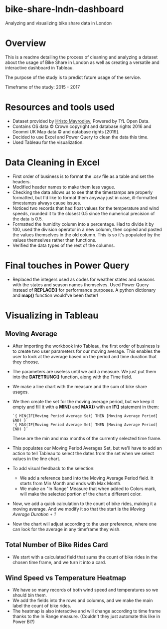 # bike-share-lndn-dashboard
 Analyzing and visualizing bike share data in London

# Overview
This is a readme detailing the process of cleaning and analyzing a dataset about the usage of Bike Share in London as well as creating a versatile and interactive dashboard in Tableau.

The purpose of the study is to predict future usage of the service.

Timeframe of the study: 2015 - 2017
# Resources and tools used
- Dataset provided by [Hristo Mavrodiev](https://www.kaggle.com/hmavrodiev), Powered by TfL Open Data.
- Contains OS data © Crown copyright and database rights 2016 and Geomni UK Map data © and database rights [2019].
- Decided to use Excel and Power Query to clean the data this time.
- Used Tableau for the visualization.

# Data Cleaning in Excel
- First order of business is to format the .csv file as a table and set the headers.
- Modified header names to make them less vague.
- Checking the data allows us to see that the timestamps are properly formatted, but I'd like to format them anyway just in case, ill-formatted timestamps always cause issues.
- Noticed two records that had float values for the temperature and wind speeds, rounded it to the closest 0.5 since the numerical precision of the data is 0.5.
- Formatted the humidity column into a percentage. Had to divide it by 100, used the division operator in a new column, then copied and pasted the values themselves in the old column. This is so it's populated by the values themselves rather than functions.
- Verified the data types of the rest of the columns.

# Final touches in Power Query
- Replaced the integers used as codes for weather states and seasons with the states and season names themselves. Used Power Query instead of **REPLACE()** for performance purposes. A python dictionary and **map()** function would've been faster!

# Visualizing in Tableau
## Moving Average
- After importing the workbook into Tableau, the first order of business is to create two user parameters for our moving average. This enables the user to look at the average based on the period and time duration that they choose. 

- The parameters are useless until we add a measure. We just put them into the **DATETRUNC()** function, along with the Time field.

- We make a line chart with the measure and the sum of bike share usages.

- We then create the set for the moving average period, but we keep it empty and fill it with a **MIN()** and **MAX()** with an **IF()** statement in them:
        
      `{ MIN(IF[Moving Period Average Set] THEN [Moving Average Period] END) }`
      `{ MAX(IF[Moving Period Average Set] THEN [Moving Average Period] END) }`
    These are the min and max months of the currently selected time frame.
- This populates our Moving Period Averages Set, but we'll have to add an action to tell Tableau to select the dates from the set when we select values in the line chart.

- To add visual feedback to the selection:
  - We add a reference band into the Moving Average Period field. It starts from Min Month and ends with Max Month.
  - We make an "In Range" Measure that when added to Colors mark, will make the selected portion of the chart a different color.
- Now, we add a quick calculation to the count of bike rides, making it a moving average. And we modify it so that the start is the *Moving Average Duration + 1*
- Now the chart will adjust according to the user preference, where one can look for the average in any timeframe they wish.

## Total Number of Bike Rides Card
- We start with a calculated field that sums the count of bike rides in the chosen time frame, and we turn it into a card.

## Wind Speed vs Temperature Heatmap
- We have so many records of both wind speed and temperatures so we should bin them.
- We add the fields into the rows and columns, and we make the main label the count of bike rides.
- The heatmap is also interactive and will change according to time frame thanks to the In Range measure. (Couldn't they just automate this like in Power BI?)


